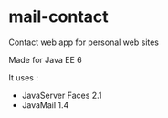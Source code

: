 # mail-contact
Contact web app for personal web sites

Made for Java EE 6

It uses : 
- JavaServer Faces 2.1
- JavaMail 1.4
